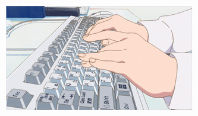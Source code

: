 <!-- <img src="images/banner.png"/> -->
<!--
<img src="https://readme-typing-svg.demolab.com/?lines=Hello+Advanturer+!;Welcome+to+my+world.;I+hope+you+will+enjoy+your+stay+and+my+code.;but+be+careful+of+the+bugs,+there+are+everywhere!;Good+luck+!&font=Press%20Start%202P&width=900&height=50&duration=4000&pause=1000">
-->
<!--
[![Typing SVG](https://readme-typing-svg.demolab.com?font=Aref+Ruqaa&size=66&letterSpacing=&duration=3000&pause=1000&color=F70D0D&center=true&vCenter=true&width=600&height=100&lines=%D8%A7%D9%84%D8%AF%D9%8A%D8%A8)](https://git.io/typing-svg) 
-->

<img src="11.gif" /> 

<!-- 
<h1 align= "center"><b>Salve Folks! 👾, Here is Eldeeb 💀</b></h1>

<div align="center">
A <strong>Back-End Developer</strong> and <strong>Database Management</strong>.
</div>
<br>
<div align="center">
<p> Build robust, scalable, and efficient systems with passion. I specialize in creating clean and optimized back-end solutions, with a focus on performance and reliability. </p>
</div>
-->
<!--
<div style="text-align: center;">
  <a href="https://www.youtube.com/watch?v=dQw4w9WgXcQ">
    <img src="/11.gif" alt="cover" style="width: 3000px;">
  </a>
</div>
-->
<!--
<div align= "center">

<div align="center">
    <img width="5" />
    <img src="https://skillicons.dev/icons?i=html" height="60" alt="html5 logo" />
    <img width="5" />
    <img src="https://skillicons.dev/icons?i=css" height="60" alt="css logo" />
    <img width="5" />
    <img src="https://skillicons.dev/icons?i=js" height="60" alt="JS logo" />
    <img width="5" />
    <img src="https://skillicons.dev/icons?i=ts" height="60" alt="TypeScript logo" />
    <img width="5" />
    <img src="https://skillicons.dev/icons?i=cs" height="60" alt="C# logo" />
</div>

<div align="center">
    <img width="5" />
    <img src="https://skillicons.dev/icons?i=nodejs" height="60" alt="Node js logo" />
    <img width="5" />
    <img src="https://skillicons.dev/icons?i=express" height="60" alt="express logo" />
    <img width="5" />
    <img src="https://skillicons.dev/icons?i=nestjs" height="60" alt="nestjs logo" />
    <img width="5" />
    <img src="https://skillicons.dev/icons?i=nextjs" height="60" alt="nextjs logo" />
    <img width="5" />
    <img src="https://skillicons.dev/icons?i=react" height="60" alt="react logo" />
</div>

<div align="center">
    <img width="5" />
    <img src="https://skillicons.dev/icons?i=postgres" height="60" alt="PostgreSQL logo" />
    <img width="5" />
    <img src="https://skillicons.dev/icons?i=sqlite" height="60" alt="Sql logo" />
    <img width="5" />
    <img src="https://skillicons.dev/icons?i=mysql" height="60" alt="MySql logo" />
    <img width="5" />
    <img src="https://skillicons.dev/icons?i=mongodb" height="60" alt="MongoDB logo" />
</div>

<div align="center">
    <img width="5" />
    <img src="https://skillicons.dev/icons?i=git" height="60" alt="Git logo" />
    <img width="5" />
    <img src="https://skillicons.dev/icons?i=github" height="60" alt="GitHub logo" />
    <img width="5" />
    <img src="https://skillicons.dev/icons?i=docker" height="60" alt="Docker logo" />
    <img width="5" />
    <img src="https://skillicons.dev/icons?i=azure" height="60" alt="Azure logo" />
    <img width="5" />
    <img src="https://skillicons.dev/icons?i=aws" height="60" alt="AWS logo" />
    <img width="5" />
    <img src="https://skillicons.dev/icons?i=kubernetes" height="60" alt="kubernetes logo" />
    <img width="5" />
    <img src="https://skillicons.dev/icons?i=redis" height="60" alt="redis logo" />
</div>

<div align="center">
    <img width="5" />
    <img src="https://skillicons.dev/icons?i=vscode" height="60" alt="vscode logo" />
    <img width="5" />
    <img src="https://skillicons.dev/icons?i=visualstudio" height="60" alt="visualstudio logo" />
    <img width="5" />
    <img src="https://skillicons.dev/icons?i=postman" height="60" alt="postman logo" />
    <img width="5" />
    <img src="https://skillicons.dev/icons?i=discord" height="60" alt="discord logo" />
    <img width="5" />
    <img src="https://skillicons.dev/icons?i=notion" height="60" alt="notion logo" />
</div>

<div align="center">
    <img width="5" />
    <img src="https://skillicons.dev/icons?i=windows" height="60" alt="Windows logo" />
    <img width="5" />
    <img src="https://skillicons.dev/icons?i=linux" height="60" alt="Linux logo" />
    <img width="5" />
    <img src="https://skillicons.dev/icons?i=ubuntu" height="60" alt="Ubuntu logo" />
</div>

<div align="center">
    <img width="5" />
    <img src="https://skillicons.dev/icons?i=powershell" height="60" alt="PowerShell logo" />
    <img width="5" />
    <img src="https://skillicons.dev/icons?i=npm" height="60" alt="npm logo" />
</div>

-->

<!--
## Get in Touch
[![LinkedIn](https://img.shields.io/badge/LinkedIn-0077B5?style=for-the-badge&logo=linkedin&logoColor=white)](https://www.linkedin.com/in/ziad-sharara)
[![Email](https://img.shields.io/badge/Email-D14836?style=for-the-badge&logo=gmail&logoColor=white)](mailto:ziad.shararaa@gmail.com)
[![Twitter](https://img.shields.io/badge/Twitter-1DA1F2?style=for-the-badge&logo=twitter&logoColor=white)](https://x.com/eldeeb0x)

![Profile Views](https://komarev.com/ghpvc/?username=ziadsharara&color=brightgreen)
-->

<!--
## Statistics 
![GitHub Stats](https://github-readme-stats.vercel.app/api?username=ziadsharara&show_icons=true&theme=radical)  
![GitHub Streak](https://github-readme-streak-stats.herokuapp.com/?user=ziadsharara&theme=vision-friendly-dark)
-->

<!--
## Github Achievements
![Github Streaks](https://github-profile-trophy.vercel.app/?username=SPiercer&theme=tokyonight&row=1&column=8)
<p align="center"><img src= 'https://capsule-render.vercel.app/api?type=rect&color=gradient&height=2.5'/></p>
-->


<!-- 

# Hi there, I'm Ziad Sharara 👋

I'm a passionate *Back-End Developer* specializing in *Node.js* and building scalable APIs and server-side applications. I focus on creating modern, secure, and high-performance back-end systems with clean architecture and smooth integration with front-end technologies.

## 🚀 About Me

- 🎓 Final-year *Software Engineering* student with a strong focus on back-end web development
- 💻 Experienced in *Node.js*, *Express.js*, *REST API* design, and server-side logic
- 🧠 Strong problem-solving skills with a passion for writing clean and scalable code
- 📦 Familiar with modern DevOps tools and CI/CD pipelines
- 🌱 Constantly learning and building to stay ahead in the fast-moving web ecosystem

## 💻 Tech Stack

### Core Technologies
![Node.js](https://img.shields.io/badge/Node.js-339933?style=for-the-badge&logo=node.js&logoColor=white)
![Express.js](https://img.shields.io/badge/Express.js-000000?style=for-the-badge&logo=express&logoColor=white)
![JavaScript](https://img.shields.io/badge/JavaScript-F7DF1E?style=for-the-badge&logo=javascript&logoColor=black)

### Databases
![MongoDB](https://img.shields.io/badge/MongoDB-4EA94B?style=for-the-badge&logo=mongodb&logoColor=white)
![PostgreSQL](https://img.shields.io/badge/PostgreSQL-316192?style=for-the-badge&logo=postgresql&logoColor=white)
![MySQL](https://img.shields.io/badge/MySQL-%2300f.svg?style=for-the-badge&logo=mysql&logoColor=white)
![Firebase](https://img.shields.io/badge/Firebase-FFCA28?style=for-the-badge&logo=firebase&logoColor=black)

### Tools & Other
![JWT](https://img.shields.io/badge/JWT-000000?style=for-the-badge&logo=jsonwebtokens&logoColor=white)
![Docker](https://img.shields.io/badge/Docker-2496ED?style=for-the-badge&logo=docker&logoColor=white)
![Git](https://img.shields.io/badge/Git-F05032?style=for-the-badge&logo=git&logoColor=white)
![Postman](https://img.shields.io/badge/Postman-FF6C37?style=for-the-badge&logo=postman&logoColor=white)
![VS Code](https://img.shields.io/badge/VS%20Code-007ACC?style=for-the-badge&logo=visual-studio-code&logoColor=white)

## 🌐 Connect With Me

[![LinkedIn](https://img.shields.io/badge/LinkedIn-%230077B5.svg?logo=linkedin&logoColor=white)](https://linkedin.com/in/ziad-sharara)
[![X (Twitter)](https://img.shields.io/badge/X-black.svg?logo=X&logoColor=white)](https://x.com/eldeeb0x)

## 📊 GitHub Stats

![](https://github-readme-stats.vercel.app/api?username=ziadsharara&theme=dark&hide_border=false&include_all_commits=false&count_private=true)<br/>
![](https://github-readme-streak-stats.herokuapp.com/?user=ziadsharara&theme=dark&hide_border=false)<br/>
![](https://github-readme-stats.vercel.app/api/top-langs/?username=ziadsharara&theme=dark&hide_border=false&include_all_commits=false&count_private=true&layout=compact)

## 📺 Featured Content

### Node.js Tutorials & Practices
- *Building Scalable REST APIs with Node.js & Express*
- *Authentication & JWT Flow in Back-End Systems*
- *MongoDB Performance & Schema Design Best Practices*
- *Handling File Uploads, Validation, and Middleware Design*

## 👀 Visitor Count

![Visitor Count](https://profile-counter.glitch.me/{ziadsharara}/count.svg)

---

### Let's build something amazing together! 🚀

-->

